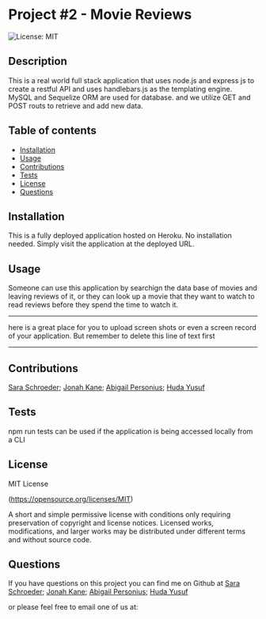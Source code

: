 # Project #2 - Movie Reviews


![License: MIT](https://img.shields.io/badge/License-MIT-yellow.svg)
## Description
This is a real world full stack application that uses node.js and express js to create a restful API and uses handlebars.js as the templating engine.  MySQL and Sequelize ORM are used for database.  and we utilize GET and POST routs to retrieve and add new data.
 
## Table of contents
  - [Installation](#installation)
  - [Usage](#usage)
  - [Contributions](#contributions)
  - [Tests](#tests)
  - [License](#license)
  - [Questions](#questions)
  
## Installation
This is a fully deployed application hosted on Heroku. No installation needed. Simply visit the application at the deployed URL.

## Usage
Someone can use this application by searchign the data base of movies and leaving reviews of it, or they can look up a movie that they want to watch to read reviews before they spend the time to watch it. 

---------------------------------------------------------------------------------------------------------------------------------------------------


here is a great place for you to upload screen shots or even a screen record of your application.  But remember to delete this line of text first


---------------------------------------------------------------------------------------------------------------------------------------------------
## Contributions 
[Sara Schroeder](https://github.com/saraschroeder);
[Jonah Kane](https://github.com/jonahkane);
[Abigail Personius](https://github.com/apersonius);
[Huda Yusuf](https://github.com/hyusuff)


## Tests 
npm run tests can be used if the application is being accessed locally from a CLI
## License 
MIT License

(https://opensource.org/licenses/MIT)

A short and simple permissive license with conditions only requiring preservation of copyright and license notices. Licensed works, modifications, and larger works may be distributed under different terms and without source code.

## Questions
If you have questions on this project you can find me on Github at [Sara Schroeder](https://github.com/saraschroeder);
[Jonah Kane](https://github.com/jonahkane);
[Abigail Personius](https://github.com/apersonius);
[Huda Yusuf](https://github.com/hyusuff)

or please feel free to email one of us at:


